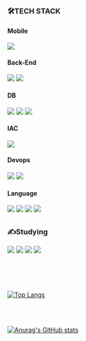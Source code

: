 
<h3>🛠TECH STACK</h3>

<h4>Mobile</h4>
<div>
<img src="https://img.shields.io/badge/Flutter-02569B?style=flat-square&logo=Flutter&logoColor=white">

  
 
</div>

<h4>Back-End</h4>


<div>
  
  <img src="https://img.shields.io/badge/Node.js-339933?style=flat-square&logo=Node.js&logoColor=white">
  <img src="https://img.shields.io/badge/Nestjs-2496ED?style=flat-square&logo=Nestjs&logoColor=white"/>
  
  
  
  </div>




<h4>DB</h4>

<div>
  

  <img src="https://img.shields.io/badge/Firebase-FFCA28?style=flat-square&logo=firebase&logoColor=white">
   <img src="https://img.shields.io/badge/MongoDB-4479A1?style=flat-square&logo=MongoDB&logoColor=white">
  <img src="https://img.shields.io/badge/mysql-4479A1?style=flat-square&logo=mysql&logoColor=white">  
</div>






 <h4>IAC</h4>
  
  <div>
  <img src="https://img.shields.io/badge/Ansible-E34F26?style=flat-square&logo=Ansible&logoColor=white">
    
</div>
  
 


 <h4>Devops</h4>
  
  <div>
  <img src="https://img.shields.io/badge/Docker-2496ED?style=flat-square&logo=Docker&logoColor=white"/>
  <img src="https://img.shields.io/badge/Kubernetes-2496ED?style=flat-square&logo=Kubernetes&logoColor=white"/>
    
</div>

 <h4>Language</h4>
  
  <div>
    
   <img src="https://img.shields.io/badge/Python-3776AB?style=flat-square&logo=Python&logoColor=white">
  <img src="https://img.shields.io/badge/C++-00599C?style=flat-square&logo=c%2B%2B&logoColor=white">
    <img src="https://img.shields.io/badge/JavaScript-F7DF1E?style=flat-square&logo=JavaScript&logoColor=black">
      <img src="https://img.shields.io/badge/TypeScript-007396?style=flat-square&logo=TypeScript&logoColor=white">
</div>



##


 <h3> ✍️Studying </h3>
  
  <div>
  <img src="https://img.shields.io/badge/GO-007396?style=flat-square&logo=GO&logoColor=white"/>
  <img src="https://img.shields.io/badge/Kubernetes-2496ED?style=flat-square&logo=Kubernetes&logoColor=white"/>
    <img src="https://img.shields.io/badge/Terraform-02569B?style=flat-square&logo=Terraform&logoColor=white"/>
    <img src="https://img.shields.io/badge/AWS-9999FF?style=flat-square&logo=AmazonAWS&logoColor=white"/>
    
</div>



    
  <br/>
    <br/>
  
  <br/>
    <br/>
  
  
  
    
[![Top Langs](https://github-readme-stats.vercel.app/api/top-langs/?username=zxver1000&layout=compact)](https://github.com/anuraghazra/github-readme-stats)

  <br/>
    <br/>
  

[![Anurag's GitHub stats](https://github-readme-stats.vercel.app/api?username=zxver1000)](https://github.com/zxver1000/github-readme-stats)
